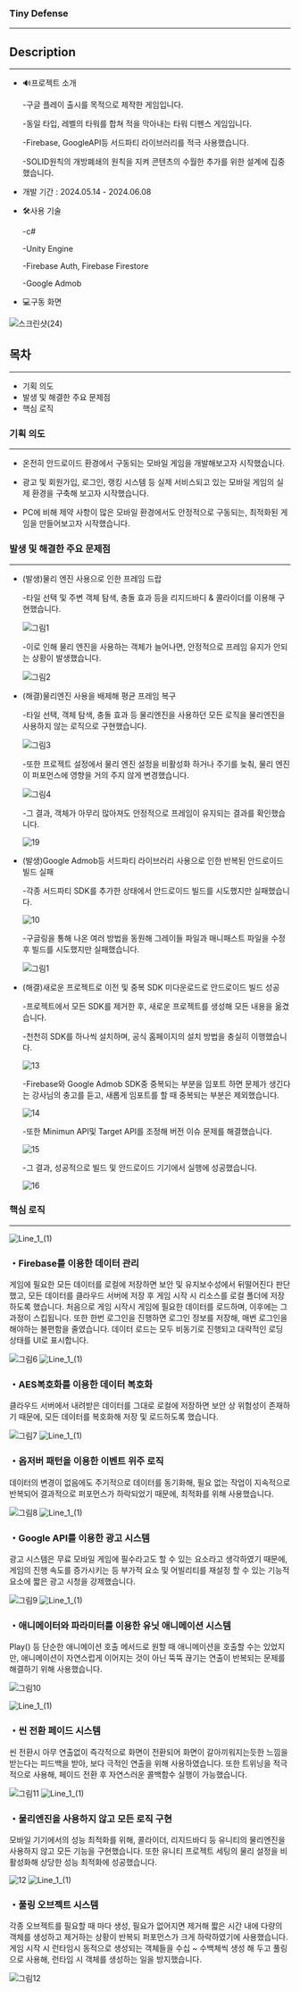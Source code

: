 ### Tiny Defense

---

## Description

---


- 🔊프로젝트 소개

  -구글 플레이 출시를 목적으로 제작한 게임입니다.

  -동일 타입, 레벨의 타워를 합쳐 적을 막아내는 타워 디펜스 게임입니다.

  -Firebase, GoogleAPI등 서드파티 라이브러리를 적극 사용했습니다.

  -SOLID원칙의 개방폐쇄의 원칙을 지켜 콘텐츠의 수월한 추가를 위한 설계에 집중했습니다.

       

- 개발 기간 : 2024.05.14 - 2024.06.08

- 🛠️사용 기술

   -c#

   -Unity Engine

   -Firebase Auth, Firebase Firestore

   -Google Admob

- 💻구동 화면

![스크린샷(24)](https://github.com/oyb1412/TinyDefense/assets/154235801/840eaa96-be91-4418-9232-8d7ce3ff5aa6)

## 목차

---

- 기획 의도
- 발생 및 해결한 주요 문제점
- 핵심 로직


### 기획 의도

---

- 온전히 안드로이드 환경에서 구동되는 모바일 게임을 개발해보고자 시작했습니다.

- 광고 및 회원가입, 로그인, 랭킹 시스템 등 실제 서비스되고 있는 모바일 게임의 실제 환경을 구축해 보고자 시작했습니다.

- PC에 비해 제약 사항이 많은 모바일 환경에서도 안정적으로 구동되는, 최적화된 게임을 만들어보고자 시작했습니다.


### 발생 및 해결한 주요 문제점

---

- (발생)물리 엔진 사용으로 인한 프레임 드랍

   -타일 선택 및 주변 객체 탐색, 충돌 효과 등을 리지드바디 & 콜라이더를 이용해 구현했습니다.

   ![그림1](https://github.com/oyb1412/TinyDefense/assets/154235801/a61162f9-cfbe-459a-a752-a5bbd356d51b)

   -이로 인해 물리 엔진을 사용하는 객체가 늘어나면, 안정적으로 프레임 유지가 안되는 상황이 발생했습니다.

   ![그림2](https://github.com/oyb1412/TinyDefense/assets/154235801/ce8b0f03-61f2-4b2c-98de-984c646b5c21)

- (해결)물리엔진 사용을 배제해 평균 프레임 복구

   -타일 선택, 객체 탐색, 충돌 효과 등 물리엔진을 사용하던 모든 로직을 물리엔진을 사용하지 않는 로직으로 구현했습니다.

   ![그림3](https://github.com/oyb1412/TinyDefense/assets/154235801/4f872542-7730-4da0-b6f1-5b2fe2cd7f77)

   -또한 프로젝트 설정에서 물리 엔진 설정을 비활성화 하거나 주기를 늦춰, 물리 엔진이 퍼포먼스에 영향을 거의 주지 않게 변경했습니다.

   ![그림4](https://github.com/oyb1412/TinyDefense/assets/154235801/1a836a90-65ee-4859-8395-dee97d4b09eb)

  -그 결과, 객체가 아무리 많아져도 안정적으로 프레임이 유지되는 결과를 확인했습니다. 

  ![19](https://github.com/oyb1412/TinyDefense/assets/154235801/31a51e8f-4dbb-48a1-9ea8-d0789366a76a)

- (발생)Google Admob등 서드파티 라이브러리 사용으로 인한 반복된 안드로이드 빌드 실패

  -각종 서드파티 SDK를 추가한 상태에서 안드로이드 빌드를 시도했지만 실패했습니다.

  ![10](https://github.com/oyb1412/TinyDefense/assets/154235801/b1e5acce-ad50-46d1-80c2-c2db9fce9da3)

  -구글링을 통해 나온 여러 방법을 동원해 그레이들 파일과 매니패스트 파일을 수정 후 빌드를 시도했지만 실패했습니다.

  ![그림1](https://github.com/oyb1412/TinyDefense/assets/154235801/5cbc1c65-410d-4049-b1d2-2aa8f9facb19)

- (해결)새로운 프로젝트로 이전 및 중복 SDK 미다운로드로 안드로이드 빌드 성공

  -프로젝트에서 모든 SDK를 제거한 후, 새로운 프로젝트를 생성해 모든 내용을 옮겼습니다.

  -천천히 SDK를 하나씩 설치하며, 공식 홈페이지의 설치 방법을 충실히 이행했습니다.

  ![13](https://github.com/oyb1412/TinyDefense/assets/154235801/c5c86073-effb-4916-afb9-fa7730e04b9a)

  -Firebase와 Google Admob SDK중 중복되는 부분을 임포트 하면 문제가 생긴다는 강사님의 충고를 듣고, 새롭게 임포트를 할 때 중복되는 부분은 제외했습니다.

  ![14](https://github.com/oyb1412/TinyDefense/assets/154235801/e131509b-f46a-4885-bc4a-c66bd74bc0f4)

  -또한 Minimun API및 Target API를 조정해 버전 이슈 문제를 해결했습니다.

  ![15](https://github.com/oyb1412/TinyDefense/assets/154235801/acd54713-4681-4a05-8876-ddfb08e22b67)

  -그 결과, 성공적으로 빌드 및 안드로이드 기기에서 실행에 성공했습니다.

  ![16](https://github.com/oyb1412/TinyDefense/assets/154235801/15900dfc-7853-4bc6-b329-9685654715a3)


### 핵심 로직

---
![Line_1_(1)](https://github.com/oyb1412/TinyDefense/assets/154235801/f664c47e-d52b-4980-95ec-9859dea11aab)
### ・Firebase를 이용한 데이터 관리

게임에 필요한 모든 데이터를 로컬에 저장하면 보안 및 유지보수성에서 뒤떨어진다 판단했고, 모든 데이터를 클라우드 서버에 저장 후 게임 시작 시
리소스를 로컬 폴더에 저장하도록 했습니다.
처음으로 게임 시작시 게임에 필요한 데이터를 로드하며, 이후에는 그 과정이 스킵됩니다.
또한 한번 로그인을 진행하면 로그인 정보를 저장해, 매번 로그인을 해야하는 불편함을 줄였습니다.
데이터 로드는 모두 비동기로 진행되고 대략적인 로딩 상태를 UI로 표시합니다.

![그림6](https://github.com/oyb1412/TinyDefense/assets/154235801/43d5a1bb-e068-4f45-9fbe-8001e3c394fa)
![Line_1_(1)](https://github.com/oyb1412/TinyDefense/assets/154235801/f664c47e-d52b-4980-95ec-9859dea11aab)

### ・AES복호화를 이용한 데이터 복호화

클라우드 서버에서 내려받은 데이터를 그대로 로컬에 저장하면 보안 상 위험성이 존재하기 때문에, 모든 데이터를 복호화해 저장 및 로드하도록 했습니다.

![그림7](https://github.com/oyb1412/TinyDefense/assets/154235801/02f8e3a9-56b2-4530-9f71-d1c6ad60ef24)
![Line_1_(1)](https://github.com/oyb1412/TinyDefense/assets/154235801/f664c47e-d52b-4980-95ec-9859dea11aab)
### ・옵저버 패턴을 이용한 이벤트 위주 로직

데이터의 변경이 없음에도 주기적으로 데이터를 동기화해, 필요 없는 작업이 지속적으로 반복되어 결과적으로 퍼포먼스가 하락되었기 때문에, 최적화를 위해 사용했습니다.

![그림8](https://github.com/oyb1412/TinyDefense/assets/154235801/9e72daf5-2ec3-44d7-af59-36d6108d7778)
![Line_1_(1)](https://github.com/oyb1412/TinyDefense/assets/154235801/f664c47e-d52b-4980-95ec-9859dea11aab)

### ・Google API를 이용한 광고 시스템

광고 시스템은 무료 모바일 게임에 필수라고도 할 수 있는 요소라고 생각하였기 때문에, 
게임의 진행 속도를 증가시키는 등 부가적 요소 및 어빌리티를 재설정 할 수 있는 기능적 요소에 짧은 광고 시청을 강제했습니다.

![그림9](https://github.com/oyb1412/TinyDefense/assets/154235801/b42cdf44-ec1b-4122-8d27-42294a4cc12e)
![Line_1_(1)](https://github.com/oyb1412/TinyDefense/assets/154235801/f664c47e-d52b-4980-95ec-9859dea11aab)

### ・애니메이터와 파라미터를 이용한 유닛 애니메이션 시스템

Play() 등 단순한 애니메이션 호출 메서드로 원할 때 애니메이션을 호출할 수는 있었지만, 애니메이션이 자연스럽게 이어지는 것이 아닌 뚝뚝 끊기는 연출이 반복되는 문제를 해결하기 위해 사용했습니다.

![그림10](https://github.com/oyb1412/TinyDefense/assets/154235801/495b490e-57de-4d0e-b0f7-ccbe3bf4b42b)

![Line_1_(1)](https://github.com/oyb1412/TinyDefense/assets/154235801/f664c47e-d52b-4980-95ec-9859dea11aab)
### ・씬 전환 페이드 시스템

씬 전환시 아무 연출없이 즉각적으로 화면이 전환되어 화면이 갈아끼워지는듯한 느낌을 받는다는 피드백을 받아, 보다 극적인 연출을 위해 사용하였습니다.
또한 트위닝을 적극적으로 사용해, 페이드 전환 후 자연스러운 콜백함수 실행이 가능했습니다.

![그림11](https://github.com/oyb1412/TinyDefense/assets/154235801/343bf144-4cee-46f9-9ff9-9f8cee730246)
![Line_1_(1)](https://github.com/oyb1412/TinyDefense/assets/154235801/f664c47e-d52b-4980-95ec-9859dea11aab)

### ・물리엔진을 사용하지 않고 모든 로직 구현

모바일 기기에서의 성능 최적화를 위해, 콜라이더, 리지드바디 등 유니티의 물리엔진을 사용하지 않고 모든 기능을 구현했습니다.
또한 유니티 프로젝트 세팅의 물리 설정을 비활성화해 상당한 성능 최적화에 성공했습니다.

![12](https://github.com/oyb1412/TinyDefense/assets/154235801/6879138d-7fa0-4104-9256-00e6b865421d)
![Line_1_(1)](https://github.com/oyb1412/TinyDefense/assets/154235801/f664c47e-d52b-4980-95ec-9859dea11aab)
### ・풀링 오브젝트 시스템

각종 오브젝트를 필요할 때 마다 생성, 필요가 없어지면 제거해 짧은 시간 내에 다량의 객체를 생성하고 제거하는 상황이 반복되 퍼포먼스가 크게 하락하였기에 사용했습니다.
게임 시작 시 런타임시 동적으로 생성되는 객체들을 수십 ~ 수백체씩 생성 해 두고 풀링으로 사용해, 런타임 시 객체를 생성하는 일을 방지했습니다.

![그림12](https://github.com/oyb1412/TinyDefense/assets/154235801/8e830d9b-8495-44d8-9c3b-22789a20ee9a)
